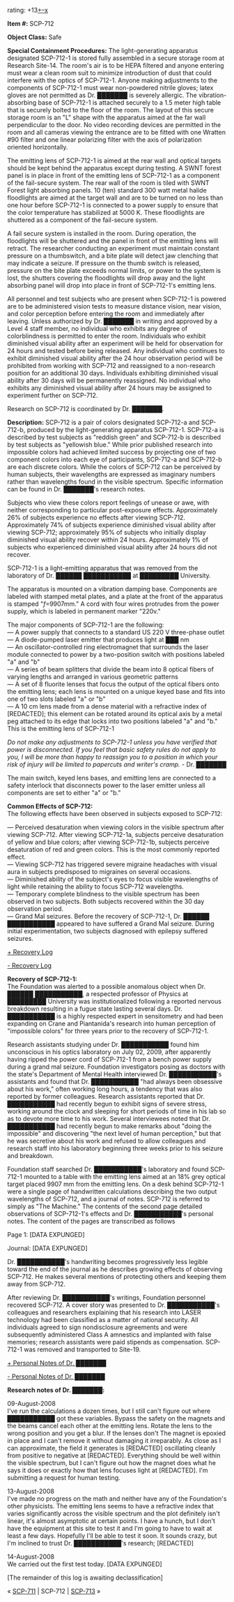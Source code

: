 rating: +13[+](javascript:; "I like it")[–](javascript:; "I don't like it")[x](javascript:; "Cancel my vote")

**Item #:** SCP-712

**Object Class:** Safe

**Special Containment Procedures:** The light-generating apparatus designated SCP-712-1 is stored fully assembled in a secure storage room at Research Site-14. The room's air is to be HEPA filtered and anyone entering must wear a clean room suit to minimize introduction of dust that could interfere with the optics of SCP-712-1. Anyone making adjustments to the components of SCP-712-1 must wear non-powdered nitrile gloves; latex gloves are not permitted as Dr. ███████ is severely allergic. The vibration-absorbing base of SCP-712-1 is attached securely to a 1.5 meter high table that is securely bolted to the floor of the room. The layout of this secure storage room is an "L" shape with the apparatus aimed at the far wall perpendicular to the door. No video recording devices are permitted in the room and all cameras viewing the entrance are to be fitted with one Wratten #90 filter and one linear polarizing filter with the axis of polarization oriented horizontally.

The emitting lens of SCP-712-1 is aimed at the rear wall and optical targets should be kept behind the apparatus except during testing. A SWNT forest panel is in place in front of the emitting lens of SCP-712-1 as a component of the fail-secure system. The rear wall of the room is tiled with SWNT Forest light absorbing panels. 10 (ten) standard 300 watt metal halide floodlights are aimed at the target wall and are to be turned on no less than one hour before SCP-712-1 is connected to a power supply to ensure that the color temperature has stabilized at 5000 K. These floodlights are shuttered as a component of the fail-secure system.

A fail secure system is installed in the room. During operation, the floodlights will be shuttered and the panel in front of the emitting lens will retract. The researcher conducting an experiment must maintain constant pressure on a thumbswitch, and a bite plate will detect jaw clenching that may indicate a seizure. If pressure on the thumb switch is released, pressure on the bite plate exceeds normal limits, or power to the system is lost, the shutters covering the floodlights will drop away and the light absorbing panel will drop into place in front of SCP-712-1's emitting lens.

All personnel and test subjects who are present when SCP-712-1 is powered are to be administered vision tests to measure distance vision, near vision, and color perception before entering the room and immediately after leaving. Unless authorized by Dr. ███████ in writing and approved by a Level 4 staff member, no individual who exhibits any degree of colorblindness is permitted to enter the room. Individuals who exhibit diminished visual ability after an experiment will be held for observation for 24 hours and tested before being released. Any individual who continues to exhibit diminished visual ability after the 24 hour observation period will be prohibited from working with SCP-712 and reassigned to a non-research position for an additional 30 days. Individuals exhibiting diminished visual ability after 30 days will be permanently reassigned. No individual who exhibits any diminished visual ability after 24 hours may be assigned to experiment further on SCP-712.

Research on SCP-712 is coordinated by Dr. ███████.

**Description:** SCP-712 is a pair of colors designated SCP-712-a and SCP-712-b, produced by the light-generating apparatus SCP-712-1. SCP-712-a is described by test subjects as "reddish green" and SCP-712-b is described by test subjects as "yellowish blue." While prior published research into impossible colors had achieved limited success by projecting one of two component colors into each eye of participants, SCP-712-a and SCP-712-b are each discrete colors. While the colors of SCP-712 can be perceived by human subjects, their wavelengths are expressed as imaginary numbers rather than wavelengths found in the visible spectrum. Specific information can be found in Dr. ███████'s research notes.

Subjects who view these colors report feelings of unease or awe, with neither corresponding to particular post-exposure effects. Approximately 26% of subjects experience no effects after viewing SCP-712. Approximately 74% of subjects experience diminished visual ability after viewing SCP-712; approximately 95% of subjects who initially display diminished visual ability recover within 24 hours. Approximately 1% of subjects who experienced diminished visual ability after 24 hours did not recover.

SCP-712-1 is a light-emitting apparatus that was removed from the laboratory of Dr. ██████ ███████████ at █████████ University.

The apparatus is mounted on a vibration damping base. Components are labeled with stamped metal plates, and a plate at the front of the apparatus is stamped "_f_\=9907mm." A cord with four wires protrudes from the power supply, which is labeled in permanent marker "220v."

The major components of SCP-712-1 are the following:  
— A power supply that connects to a standard US 220 V three-phase outlet  
— A diode-pumped laser emitter that produces light at ███ nm  
— An oscillator-controlled ring electromagnet that surrounds the laser module connected to power by a two-position switch with positions labeled "a" and "b"  
— A series of beam splitters that divide the beam into 8 optical fibers of varying lengths and arranged in various geometric patterns  
— A set of 8 fluorite lenses that focus the output of the optical fibers onto the emitting lens; each lens is mounted on a unique keyed base and fits into one of two slots labeled "a" or "b"  
— A 10 cm lens made from a dense material with a refractive index of \[REDACTED\]; this element can be rotated around its optical axis by a metal peg attached to its edge that locks into two positions labeled "a" and "b." This is the emitting lens of SCP-712-1

_Do not make any adjustments to SCP-712-1 unless you have verified that power is disconnected. If you feel that basic safety rules do not apply to you, I will be more than happy to reassign you to a position in which your risk of injury will be limited to papercuts and writer's cramp._ - Dr. ███████

The main switch, keyed lens bases, and emitting lens are connected to a safety interlock that disconnects power to the laser emitter unless all components are set to either "a" or "b."

**Common Effects of SCP-712:**  
The following effects have been observed in subjects exposed to SCP-712:

— Perceived desaturation when viewing colors in the visible spectrum after viewing SCP-712. After viewing SCP-712-1a, subjects perceive desaturation of yellow and blue colors; after viewing SCP-712-1b, subjects perceive desaturation of red and green colors. This is the most commonly reported effect.  
— Viewing SCP-712 has triggered severe migraine headaches with visual aura in subjects predisposed to migraines on several occasions.  
— Diminished ability of the subject's eyes to focus visible wavelengths of light while retaining the ability to focus SCP-712 wavelengths.  
— Temporary complete blindness to the visible spectrum has been observed in two subjects. Both subjects recovered within the 30 day observation period.  
— Grand Mal seizures. Before the recovery of SCP-712-1, Dr. ██████ ███████████ appeared to have suffered a Grand Mal seizure. During initial experimentation, two subjects diagnosed with epilepsy suffered seizures.

[+ Recovery Log](javascript:;)

[\- Recovery Log](javascript:;)

**Recovery of SCP-712-1:**  
The Foundation was alerted to a possible anomalous object when Dr. ██████ ███████████, a respected professor of Physics at █████████ University was institutionalized following a reported nervous breakdown resulting in a fugue state lasting several days. Dr. ███████████ is a highly respected expert in sensitometry and had been expanding on Crane and Piantanida's research into human perception of "impossible colors" for three years prior to the recovery of SCP-712-1.

Research assistants studying under Dr. ███████████ found him unconscious in his optics laboratory on July 02, 2009, after apparently having ripped the power cord of SCP-712-1 from a bench power supply during a grand mal seizure. Foundation investigators posing as doctors with the state's Department of Mental Health interviewed Dr. ███████████'s assistants and found that Dr. ███████████ "had always been obsessive about his work," often working long hours, a tendency that was also reported by former colleagues. Research assistants reported that Dr. ███████████ had recently begun to exhibit signs of severe stress, working around the clock and sleeping for short periods of time in his lab so as to devote more time to his work. Several interviewees noted that Dr. ███████████ had recently begun to make remarks about "doing the impossible" and discovering "the next level of human perception," but that he was secretive about his work and refused to allow colleagues and research staff into his laboratory beginning three weeks prior to his seizure and breakdown.

Foundation staff searched Dr. ███████████'s laboratory and found SCP-712-1 mounted to a table with the emitting lens aimed at an 18% grey optical target placed 9907 mm from the emitting lens. On a desk behind SCP-712-1 were a single page of handwritten calculations describing the two output wavelengths of SCP-712, and a journal of notes. SCP-712 is referred to simply as "The Machine." The contents of the second page detailed observations of SCP-712-1's effects and Dr. ███████████'s personal notes. The content of the pages are transcribed as follows

Page 1: \[DATA EXPUNGED\]

Journal: \[DATA EXPUNGED\]

Dr. ███████████'s handwriting becomes progressively less legible toward the end of the journal as he describes growing effects of observing SCP-712. He makes several mentions of protecting others and keeping them away from SCP-712.

After reviewing Dr. ███████████'s writings, Foundation personnel recovered SCP-712. A cover story was presented to Dr. ███████████'s colleagues and researchers explaining that his research into LASER technology had been classified as a matter of national security. All individuals agreed to sign nondisclosure agreements and were subsequently administered Class A amnestics and implanted with false memories; research assistants were paid stipends as compensation. SCP-712-1 was removed and transported to Site-19.

[+ Personal Notes of Dr. ███████](javascript:;)

[\- Personal Notes of Dr. ███████](javascript:;)

**Research notes of Dr. ███████:**

09-August-2008  
I've run the calculations a dozen times, but I still can't figure out where ███████████ got these variables. Bypass the safety on the magnets and the beams cancel each other at the emitting lens. Rotate the lens to the wrong position and you get a blur. If the lenses don't The magnet is epoxied in place and I can't remove it without damaging it irreparably. As close as I can approximate, the field it generates is \[REDACTED\] oscillating cleanly from positive to negative at \[REDACTED\]. Everything should be well within the visible spectrum, but I can't figure out how the magnet does what he says it does or exactly how that lens focuses light at \[REDACTED\]. I'm submitting a request for human testing.

13-August-2008  
I've made no progress on the math and neither have any of the Foundation's other physicists. The emitting lens seems to have a refractive index that varies significantly across the visible spectrum and the plot definitely isn't linear, it's almost asymptotic at certain points. I have a hunch, but I don't have the equipment at this site to test it and I'm going to have to wait at least a few days. Hopefully I'll be able to test it soon. It sounds crazy, but I'm inclined to trust Dr. ███████████'s research; \[REDACTED\]

14-August-2008  
We carried out the first test today. \[DATA EXPUNGED\]

\[The remainder of this log is awaiting declassification\]

« [SCP-711](/scp-711) | SCP-712 | [SCP-713](/scp-713) »